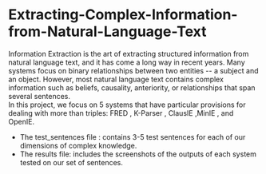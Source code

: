 # Extracting-Complex-Information-from-Natural-Language-Text
Information Extraction is the art of extracting structured information from natural language text, and it has come a long way in recent years. Many systems focus on binary relationships between two entities -- a subject and an object. However, most natural language text contains complex information such as beliefs, causality, anteriority, or relationships that span several sentences.  
In this project,  we focus on 5 systems that have particular provisions for dealing with more than triples:  FRED , K-Parser , ClausIE ,MinIE , and OpenIE.  
* The test_sentences file : contains 3-5 test sentences for each of our dimensions of complex knowledge.  
* The results file: includes the screenshots of the outputs of each system tested on our set of sentences.



